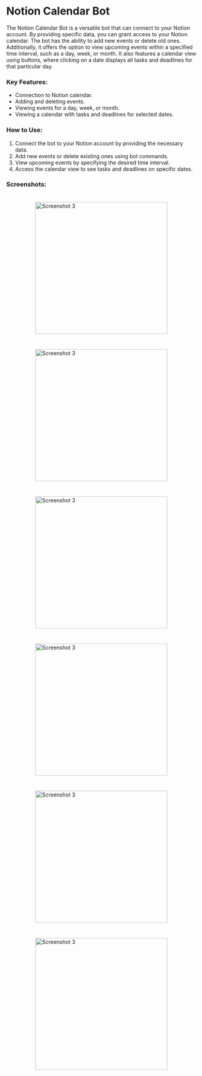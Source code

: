 # Notion Calendar Bot

The Notion Calendar Bot is a versatile bot that can connect to your Notion account. By providing specific data, you can grant access to your Notion calendar. The bot has the ability to add new events or delete old ones. Additionally, it offers the option to view upcoming events within a specified time interval, such as a day, week, or month. It also features a calendar view using buttons, where clicking on a date displays all tasks and deadlines for that particular day.

### Key Features:
- Connection to Notion calendar.
- Adding and deleting events.
- Viewing events for a day, week, or month.
- Viewing a calendar with tasks and deadlines for selected dates.

### How to Use:
1. Connect the bot to your Notion account by providing the necessary data.
2. Add new events or delete existing ones using bot commands.
3. View upcoming events by specifying the desired time interval.
4. Access the calendar view to see tasks and deadlines on specific dates.

### Screenshots:
<div style="display: flex; justify-content: center; flex-wrap: wrap;">
    <img src="assets/IMG_2281.PNG" alt="Screenshot 3" width="350" style="margin: 20px;">
    <img src="assets/IMG_2292.PNG" alt="Screenshot 3" width="350" style="margin: 20px;">
    <img src="assets/IMG_2282.PNG" alt="Screenshot 3" width="350" style="margin: 20px;">
    <img src="assets/IMG_2286.PNG" alt="Screenshot 3" width="350" style="margin: 20px;">
    <img src="assets/IMG_2288.PNG" alt="Screenshot 3" width="350" style="margin: 20px;">
    <img src="assets/IMG_2289.PNG" alt="Screenshot 3" width="350" style="margin: 20px;">
    
</div>
